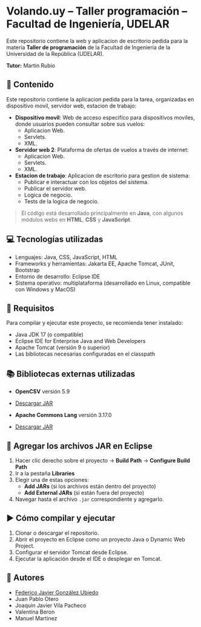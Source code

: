 # Volando.uy – Taller programación – Facultad de Ingeniería, UDELAR

Este repositorio contiene la web y aplicacion de escritorio pedida para la materia **Taller de programación** de la Facultad de Ingeniería de la Universidad de la República (UDELAR).

**Tutor:** Martin Rubio

## 📂 Contenido

Este repositorio contiene la aplicacion pedida para la tarea, organizadas en dispositivo movil, servidor web, estacion de trabajo:

- **Dispositivo movil**: Web de acceso especifico para dispositivos moviles, donde usuarios pueden consultar sobre sus vuelos:
  - Aplicacion Web.
  - Servlets.
  - XML.
- **Servidor web 2**: Plataforma de ofertas de vuelos a través de internet:
  - Aplicacion Web.
  - Servlets.
  - XML.
- **Estacion de trabajo**: Aplicacion de escritorio para gestion de sistema:
  - Publicar e interactuar con los objetos del sistema.
  - Publicar el servidor web.
  - Logica de negocio.
  - Tests de la logica de negocio.

> El código está desarrollado principalmente en **Java**, con algunos módulos webs en **HTML**, **CSS** y **JavaScript**.  

## 💻 Tecnologías utilizadas

- Lenguajes: Java, CSS, JavaScript, HTML
- Frameworks y herramientas: Jakarta EE, Apache Tomcat, JUnit, Bootstrap
- Entorno de desarrollo: Eclipse IDE
- Sistema operativo: multiplataforma (desarrollado en Linux, compatible con Windows y MacOS)

## 🐧 Requisitos

Para compilar y ejecutar este proyecto, se recomienda tener instalado:
- Java JDK 17 (o compatible)
- Eclipse IDE for Enterprise Java and Web Developers
- Apache Tomcat (versión 9 o superior)
- Las bibliotecas necesarias configuradas en el classpath

## 📚 Bibliotecas externas utilizadas

- **OpenCSV** versión 5.9
- [Descargar JAR](https://mvnrepository.com/artifact/com.opencsv/opencsv/5.9)

- **Apache Commons Lang** versión 3.17.0
- [Descargar JAR](https://mvnrepository.com/artifact/org.apache.commons/commons-lang3/3.17.0)

## 🔧 Agregar los archivos JAR en Eclipse

1. Hacer clic derecho sobre el proyecto → **Build Path** → **Configure Build Path**
2. Ir a la pestaña **Libraries**
3. Elegir una de estas opciones:
   - **Add JARs** (si los archivos están dentro del proyecto)
   - **Add External JARs** (si están fuera del proyecto)
4. Navegar hasta el archivo `.jar` correspondiente y agregarlo.

## ▶️ Cómo compilar y ejecutar

1. Clonar o descargar el repositorio.
2. Abrir el proyecto en Eclipse como un proyecto Java o Dynamic Web Project.
3. Configurar el servidor Tomcat desde Eclipse.
4. Ejecutar la aplicación desde el IDE o desplegar en Tomcat.

## 👤 Autores

- [Federico Javier González Ubiedo](https://github.com/Ubiedo)
- Juan Pablo Otero
- Joaquin Javier Vila Pacheco
- Valentina Beron
- Manuel Martinez
